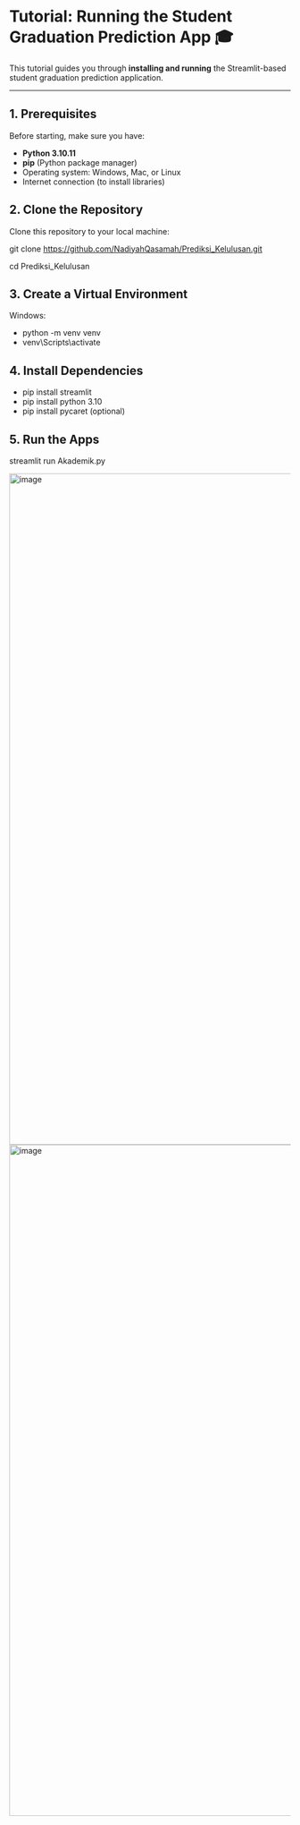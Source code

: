 # Tutorial: Running the Student Graduation Prediction App 🎓

This tutorial guides you through **installing and running** the Streamlit-based student graduation prediction application.

---

## 1. Prerequisites

Before starting, make sure you have:

- **Python 3.10.11**
- **pip** (Python package manager)
- Operating system: Windows, Mac, or Linux
- Internet connection (to install libraries)

## 2. Clone the Repository

Clone this repository to your local machine:

git clone https://github.com/NadiyahQasamah/Prediksi_Kelulusan.git

cd Prediksi_Kelulusan

## 3. Create a Virtual Environment

Windows:
- python -m venv venv
- venv\Scripts\activate

## 4. Install Dependencies

- pip install streamlit
- pip install python 3.10
- pip install pycaret (optional)

## 5. Run the Apps
streamlit run Akademik.py

<img width="1920" height="1200" alt="image" src="https://github.com/user-attachments/assets/e1e0bb12-ef16-4782-9214-9069b68c6bb6" />
<img width="1920" height="1200" alt="image" src="https://github.com/user-attachments/assets/c016ce65-3212-4567-89ba-680296e4cb7b" />


